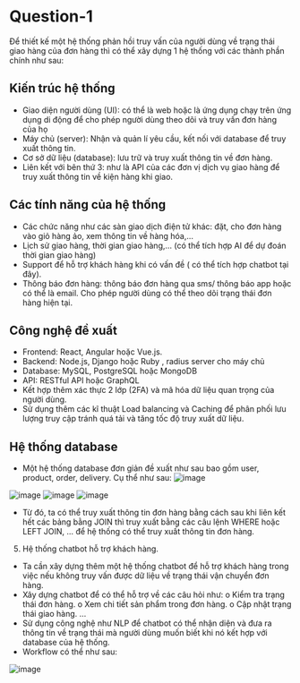 # Question-1

Để thiết kế một hệ thống phản hồi truy vấn của người dùng về trạng thái giao hàng của đơn hàng thì có thể xây dựng 1 hệ thống với các thành phần chính như sau:
##	Kiến trúc hệ thống
-	Giao diện người dùng (UI): có thể là web hoặc là ứng dụng chạy trên ứng dụng di động để cho phép người dùng theo dõi và truy vấn đơn hàng của họ
-	Máy chủ (server): Nhận và quản lí yêu cầu, kết nối với database để truy xuất thông tin.
-	Cơ sở dữ liệu (database): lưu trữ và truy xuất thông tin về đơn hàng.
-	Liên kết với bên thứ 3: như là API của các đơn vị dịch vụ giao hàng để truy xuất thông tin về kiện hàng khi giao.
##	Các tính năng của hệ thống
-	Các chức năng như các sàn giao dịch điện tử khác: đặt, cho đơn hàng vào giỏ hàng ảo, xem thông tin về hàng hóa,…
-	Lịch sử giao hàng, thời gian giao hàng,… (có thể tích hợp AI để dự đoán thời gian giao hàng)
-	Support để hỗ trợ khách hàng khi có vấn đề ( có thể tích hợp chatbot tại đây).
-	Thông báo đơn hàng: thông báo đơn hàng qua sms/ thông báo app hoặc có thể là email. Cho phép người dùng có thể theo dõi trạng thái đơn hàng hiện tại.
##	Công nghệ đề xuất
-	Frontend: React, Angular hoặc Vue.js.
-	Backend: Node.js, Django hoặc Ruby , radius server cho máy chủ
-	Database: MySQL, PostgreSQL hoặc MongoDB 
-	API: RESTful API hoặc GraphQL 
-	Kết hợp thêm xác thực 2 lớp  (2FA) và mã hóa dữ liệu quan trọng của người dùng.
-	Sử dụng thêm các kĩ thuật Load balancing và Caching để phân phối lưu lượng truy cập tránh quá tải và tăng tốc độ truy xuất dữ liệu.
##	Hệ thống database
-	Một hệ thống database đơn giản đề xuất như sau bao gồm user, product, order, delivery. Cụ thể như sau:
 ![image](https://github.com/user-attachments/assets/65223939-7ea1-4211-98e2-1c7588e707bd)
 
 
 
![image](https://github.com/user-attachments/assets/31b4a01a-1517-4a49-858f-01e673b2b590)
![image](https://github.com/user-attachments/assets/0999ae87-a0bc-4c09-8b43-4c017c69ff71)
![image](https://github.com/user-attachments/assets/2aebf7e4-268c-47d9-b7bf-60829f58ee5d)

 
 
 
-	Từ đó, ta có thể truy xuất thông tin đơn hàng bằng cách sau khi liên kết hết các bảng bằng JOIN thì truy xuất bằng các câu lệnh WHERE hoặc LEFT JOIN, … để hệ thống có thể truy xuất thông tin đơn hàng.
5.	Hệ thống chatbot hỗ trợ khách hàng.
-	Ta cần xây dựng thêm một hệ thống chatbot để hỗ trợ khách hàng trong việc nếu không truy vấn được dữ liệu về trạng thái vận chuyển đơn hàng.
-	Xây dựng chatbot để có thể hỗ trợ về các câu hỏi như: 
o	Kiểm tra trạng thái đơn hàng.
o	Xem chi tiết sản phẩm trong đơn hàng.
o	Cập nhật trạng thái giao hàng.
…
-	Sử dụng công nghệ như NLP để chatbot có thể nhận diện và đưa ra thông tin về trạng thái mà người dùng muốn biết khi nó kết hợp với database của hệ thống. 
-	Workflow có thể như sau:
 
![image](https://github.com/user-attachments/assets/d4d9244d-e834-4422-9d88-14b3d911ccde)


